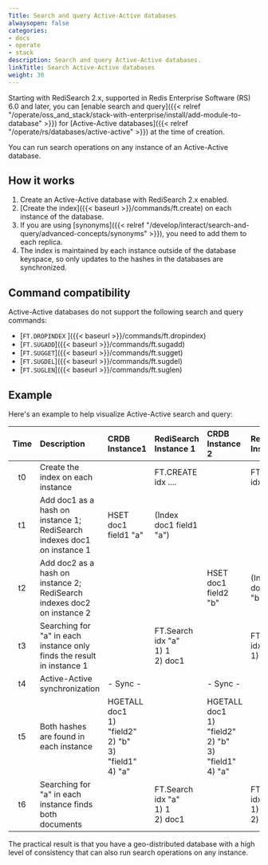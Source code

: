 ```yaml
---
Title: Search and query Active-Active databases
alwaysopen: false
categories:
- docs
- operate
- stack
description: Search and query Active-Active databases.
linkTitle: Search Active-Active databases
weight: 30
---
```

Starting with RediSearch 2.x, supported in Redis Enterprise Software (RS) 6.0 and later, you can [enable search and query]({{< relref "/operate/oss_and_stack/stack-with-enterprise/install/add-module-to-database" >}}) for [Active-Active databases]({{< relref "/operate/rs/databases/active-active" >}}) at the time of creation.

You can run search operations on any instance of an Active-Active database.

## How it works

1. Create an Active-Active database with RediSearch 2.x enabled.
1. [Create the index]({{< baseurl >}}/commands/ft.create) on each instance of the database.
1. If you are using [synonyms]({{< relref "/develop/interact/search-and-query/advanced-concepts/synonyms" >}}), you need to add them to each replica.
1. The index is maintained by each instance outside of the database keyspace, so only updates to the hashes in the databases are synchronized.

## Command compatibility

Active-Active databases do not support the following search and query commands: 

- [`FT.DROPINDEX` ]({{< baseurl >}}/commands/ft.dropindex)
- [`FT.SUGADD`]({{< baseurl >}}/commands/ft.sugadd)
- [`FT.SUGGET`]({{< baseurl >}}/commands/ft.sugget)
- [`FT.SUGDEL`]({{< baseurl >}}/commands/ft.sugdel)
- [`FT.SUGLEN`]({{< baseurl >}}/commands/ft.suglen)

## Example

Here's an example to help visualize Active-Active search and query:

| Time  | Description | CRDB Instance1 | RediSearch Instance 1 | CRDB Instance 2 | RediSearch Instance 2 |
| :---: | :--- | :--- | :--- | :--- | :--- |
|  t0 | Create the index on each instance |  | FT.CREATE idx .... |  | FT.CREATE idx .... |
|  t1 | Add doc1 as a hash on instance 1; RediSearch indexes doc1 on instance 1 | HSET doc1 field1 "a" | (Index doc1 field1 "a") |  |  |
|  t2 | Add doc2 as a hash on instance 2; RediSearch indexes doc2 on instance 2 |  |  | HSET doc1 field2 "b" | (Index doc1 field2 "b") |
|  t3 | Searching for "a" in each instance only finds the result in instance 1 |  | FT.Search idx "a"<br/>1) 1<br/>2) doc1 |  | FT.Search idx "a"<br/>1) 0 |
|  t4 | Active-Active synchronization | - Sync - |  | - Sync - |  |
|  t5 | Both hashes are found in each instance | HGETALL doc1<br/>1) "field2"<br/>2) "b"<br/>3) "field1"<br/>4) "a" |  | HGETALL doc1<br/>1) "field2"<br/>2) "b"<br/>3) "field1"<br/>4) "a" |  |
|  t6 | Searching for "a" in each instance finds both documents |  | FT.Search idx "a"<br/>1) 1<br/>2) doc1 |  | FT.Search idx "a"<br/>1) 1<br/>2) doc1 |

The practical result is that you have a geo-distributed database with a high level of consistency that can also run search operations on any instance.
